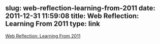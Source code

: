 slug: web-reflection-learning-from-2011
date: 2011-12-31 11:59:08
title: Web Reflection: Learning From 2011
type: link
---

[Web Reflection: Learning From 2011](http://webreflection.blogspot.com/2011/12/learning-from-2011.html)
